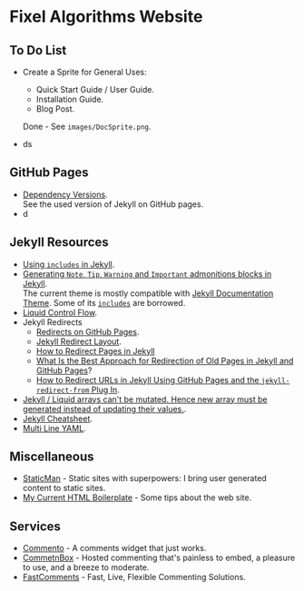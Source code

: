 # Fixel Algorithms Website

## To Do List
 *	Create a Sprite for General Uses:
	*	Quick Start Guide / User Guide.
	*	Installation Guide.
	*	Blog Post.
	
	Done - See `images/DocSprite.png`.
 *	ds

## GitHub Pages

 *	[Dependency Versions](https://pages.github.com/versions/).  
	See the used version of Jekyll on GitHub pages.
 *	d

## Jekyll Resources

 * 	[Using `includes` in Jekyll](https://jekyllrb.com/docs/includes/).
 *	[Generating `Note`, `Tip`, `Warning` and `Important` admonitions blocks in Jekyll](https://idratherbewriting.com/documentation-theme-jekyll/mydoc_alerts.html).  
	The current theme is mostly compatible with [Jekyll Documentation Theme](https://idratherbewriting.com). Some of its [`includes`](https://github.com/tomjoht/documentation-theme-jekyll/blob/gh-pages/_includes) are borrowed.
 *	[Liquid Control Flow](https://shopify.github.io/liquid/tags/control-flow/).
 *	Jekyll Redirects
	*	[Redirects on GitHub Pages](https://help.github.com/en/articles/redirects-on-github-pages).
	*	[Jekyll Redirect Layout](https://github.com/jekylltools/jekyll-redirect-layout).
	*	[How to Redirect Pages in Jekyll](https://adam.garrett-harris.com/how-to-redirect-pages-in-jekyll/)
	*	[What Is the Best Approach for Redirection of Old Pages in Jekyll and GitHub Pages](https://stackoverflow.com/questions/10178304/what-is-the-best-approach-for-redirection-of-old-pages-in-jekyll-and-github-page)?
	*	[How to Redirect URLs in Jekyll Using GitHub Pages and the `jekyll-redirect-from` Plug In](http://joshualande.com/redirect-urls-jekyll-github).
 * 	[Jekyll / Liquid arrays can't be mutated. Hence new array must be generated instead of updating their values.](https://stackoverflow.com/questions/56211971).
 *	[Jekyll Cheatsheet](https://devhints.io/jekyll).
 *	[Multi Line YAML](https://stackoverflow.com/questions/3790454).
 
## Miscellaneous
 
 *	[StaticMan](https://staticman.net/) - Static sites with superpowers: I bring user generated content to static sites.
 *	[My Current HTML Boilerplate](https://www.matuzo.at/blog/html-boilerplate/) - Some tips about the web site.

## Services

 *	[Commento](https://commento.io/) - A comments widget that just works.
 *	[CommetnBox](https://commentbox.io/) - Hosted commenting that's painless to embed, a pleasure to use, and a breeze to moderate.
 *	[FastComments](https://fastcomments.com/) - Fast, Live, Flexible Commenting Solutions.

